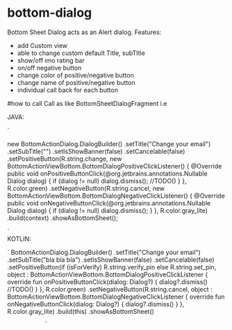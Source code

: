 # bottom-dialog
Bottom Sheet Dialog acts as an Alert dialog. 
Features: 
- add Custom view 
- able to change custom default Title, subTItle 
- show/off imo rating bar 
- on/off negative button 
- change color of positive/negative button 
- change name of positive/negative button 
- individual call back for each button

#how to call
Call as like BottomSheetDialogFragment i.e


JAVA:

`

new BottomActionDialog.DialogBuilder()
                .setTitle("Change your email")
                .setSubTitle("")
                .setIsShowBanner(false)
                .setCancelable(false)
                .setPositiveButton(R.string.change, new BottomActionViewBottom.BottomDialogPositiveClickListener() {
                            @Override
                            public void onPositiveButtonClick(@org.jetbrains.annotations.Nullable Dialog dialog) {
                                 if (dialog != null) dialog.dismiss();
                                //TODO()
                            }
                        },
                        R.color.green)
                .setNegativeButton(R.string.cancel, new BottomActionViewBottom.BottomDialogNegativeClickListener() {
                            @Override
                            public void onNegativeButtonClick(@org.jetbrains.annotations.Nullable Dialog dialog) {
                                if (dialog != null) dialog.dismiss();
                            }
                        },
                        R.color.gray_lite)
                .build(context)
                .showAsBottomSheet();
                
  `              
KOTLIN:

`
BottomActionDialog.DialogBuilder()
                .setTitle("Change your email")
                .setSubTitle("bla bla bla")
                .setIsShowBanner(false)
                .setCancelable(false)
                .setPositiveButton(if (isForVerify) R.string.verify_pin else R.string.set_pin,
                        object : BottomActionViewBottom.BottomDialogPositiveClickListener {
                            override fun onPositiveButtonClick(dialog: Dialog?) {
                                    dialog?.dismiss()
                                    //TODO()
                            }
                        },
                        R.color.green)
                .setNegativeButton(R.string.cancel, object : BottomActionViewBottom.BottomDialogNegativeClickListener {
                    override fun onNegativeButtonClick(dialog: Dialog?) {
                        dialog?.dismiss()
                    }
                },
                        R.color.gray_lite)
                .build(this)
                .showAsBottomSheet()
                
                `
